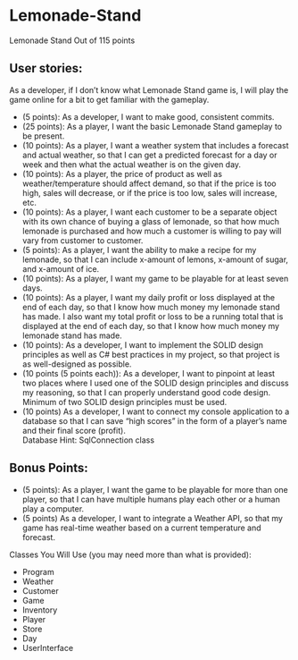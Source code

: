# Lemonade-Stand
Lemonade Stand
Out of 115 points  
## User stories:  
As a developer, if I don’t know what Lemonade Stand game is, I will play the game online for a bit to get familiar with the gameplay.  
- (5 points): As a developer, I want to make good, consistent commits.  
- (25 points): As a player, I want the basic Lemonade Stand gameplay to be present.   
- (10 points): As a player, I want a weather system that includes a forecast and actual weather, so that I can get a predicted forecast for a day or week and then what the actual weather is on the given day.  
- (10 points): As a player, the price of product as well as weather/temperature should affect demand, so that if the price is too high, sales will decrease, or if the price is too low, sales will increase, etc.  
- (10 points): As a player, I want each customer to be a separate object with its own chance of buying a glass of lemonade, so that how much lemonade is purchased and how much a customer is willing to pay will vary from customer to customer.  
- (5 points): As a player, I want the ability to make a recipe for my lemonade, so that I can include x-amount of lemons, x-amount of sugar, and x-amount of ice.  
- (10 points): As a player, I want my game to be playable for at least seven days.  
- (10 points): As a player, I want my daily profit or loss displayed at the end of each day, so that I know how much money my lemonade stand has made. I also want my total profit or loss to be a running total that is displayed at the end of each day, so that I know how much money my lemonade stand has made.  
- (10 points): As a developer, I want to implement the SOLID design principles as well as C# best practices in my project, so that project is as well-designed as possible.  
- (10 points (5 points each)): As a developer, I want to pinpoint at least two places where I used one of the SOLID design principles and discuss my reasoning, so that I can properly understand good code design. Minimum of two SOLID design principles must be used.  
- (10 points) As a developer, I want to connect my console application to a database so that I can save “high scores” in the form of a player’s name and their final score (profit).  
Database Hint: SqlConnection class  

## Bonus Points:  
- (5 points): As a player, I want the game to be playable for more than one player, so that I can have multiple humans play each other or a human play a computer.  
- (5 points) As a developer, I want to integrate a Weather API, so that my game has real-time weather based on a current temperature and forecast.  

Classes You Will Use (you may need more than what is provided):  
* Program  
* Weather  
* Customer  
* Game  
* Inventory  
* Player  
* Store  
* Day  
* UserInterface  
